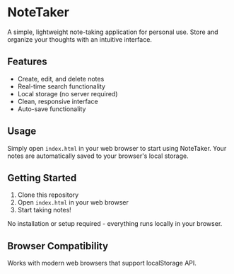 # NoteTaker

A simple, lightweight note-taking application for personal use. Store and organize your thoughts with an intuitive interface.

## Features

- Create, edit, and delete notes
- Real-time search functionality
- Local storage (no server required)
- Clean, responsive interface
- Auto-save functionality

## Usage

Simply open `index.html` in your web browser to start using NoteTaker. Your notes are automatically saved to your browser's local storage.

## Getting Started

1. Clone this repository
2. Open `index.html` in your web browser
3. Start taking notes!

No installation or setup required - everything runs locally in your browser.

## Browser Compatibility

Works with modern web browsers that support localStorage API.